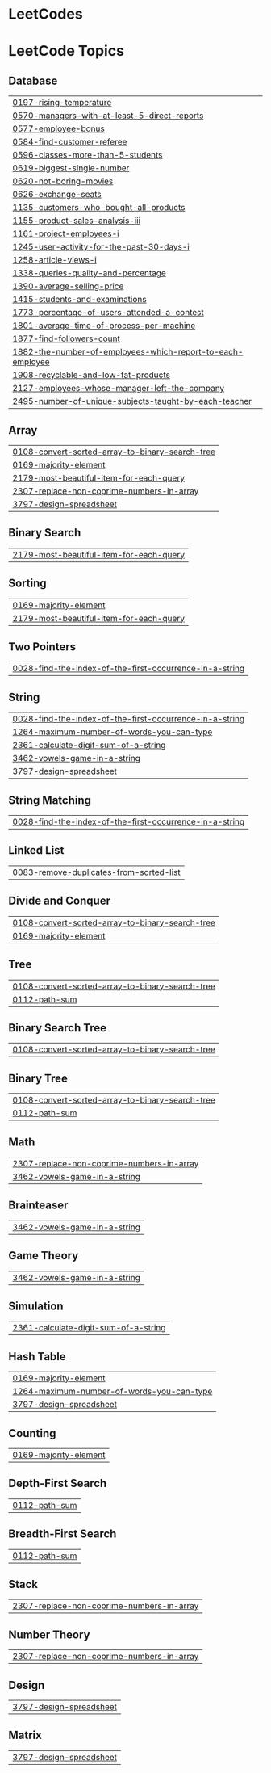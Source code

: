 # LeetCodes
<!---LeetCode Topics Start-->
# LeetCode Topics
## Database
|  |
| ------- |
| [0197-rising-temperature](https://github.com/JackieNeoCEG/LeetCodes/tree/master/0197-rising-temperature) |
| [0570-managers-with-at-least-5-direct-reports](https://github.com/JackieNeoCEG/LeetCodes/tree/master/0570-managers-with-at-least-5-direct-reports) |
| [0577-employee-bonus](https://github.com/JackieNeoCEG/LeetCodes/tree/master/0577-employee-bonus) |
| [0584-find-customer-referee](https://github.com/JackieNeoCEG/LeetCodes/tree/master/0584-find-customer-referee) |
| [0596-classes-more-than-5-students](https://github.com/JackieNeoCEG/LeetCodes/tree/master/0596-classes-more-than-5-students) |
| [0619-biggest-single-number](https://github.com/JackieNeoCEG/LeetCodes/tree/master/0619-biggest-single-number) |
| [0620-not-boring-movies](https://github.com/JackieNeoCEG/LeetCodes/tree/master/0620-not-boring-movies) |
| [0626-exchange-seats](https://github.com/JackieNeoCEG/LeetCodes/tree/master/0626-exchange-seats) |
| [1135-customers-who-bought-all-products](https://github.com/JackieNeoCEG/LeetCodes/tree/master/1135-customers-who-bought-all-products) |
| [1155-product-sales-analysis-iii](https://github.com/JackieNeoCEG/LeetCodes/tree/master/1155-product-sales-analysis-iii) |
| [1161-project-employees-i](https://github.com/JackieNeoCEG/LeetCodes/tree/master/1161-project-employees-i) |
| [1245-user-activity-for-the-past-30-days-i](https://github.com/JackieNeoCEG/LeetCodes/tree/master/1245-user-activity-for-the-past-30-days-i) |
| [1258-article-views-i](https://github.com/JackieNeoCEG/LeetCodes/tree/master/1258-article-views-i) |
| [1338-queries-quality-and-percentage](https://github.com/JackieNeoCEG/LeetCodes/tree/master/1338-queries-quality-and-percentage) |
| [1390-average-selling-price](https://github.com/JackieNeoCEG/LeetCodes/tree/master/1390-average-selling-price) |
| [1415-students-and-examinations](https://github.com/JackieNeoCEG/LeetCodes/tree/master/1415-students-and-examinations) |
| [1773-percentage-of-users-attended-a-contest](https://github.com/JackieNeoCEG/LeetCodes/tree/master/1773-percentage-of-users-attended-a-contest) |
| [1801-average-time-of-process-per-machine](https://github.com/JackieNeoCEG/LeetCodes/tree/master/1801-average-time-of-process-per-machine) |
| [1877-find-followers-count](https://github.com/JackieNeoCEG/LeetCodes/tree/master/1877-find-followers-count) |
| [1882-the-number-of-employees-which-report-to-each-employee](https://github.com/JackieNeoCEG/LeetCodes/tree/master/1882-the-number-of-employees-which-report-to-each-employee) |
| [1908-recyclable-and-low-fat-products](https://github.com/JackieNeoCEG/LeetCodes/tree/master/1908-recyclable-and-low-fat-products) |
| [2127-employees-whose-manager-left-the-company](https://github.com/JackieNeoCEG/LeetCodes/tree/master/2127-employees-whose-manager-left-the-company) |
| [2495-number-of-unique-subjects-taught-by-each-teacher](https://github.com/JackieNeoCEG/LeetCodes/tree/master/2495-number-of-unique-subjects-taught-by-each-teacher) |
## Array
|  |
| ------- |
| [0108-convert-sorted-array-to-binary-search-tree](https://github.com/JackieNeoCEG/LeetCodes/tree/master/0108-convert-sorted-array-to-binary-search-tree) |
| [0169-majority-element](https://github.com/JackieNeoCEG/LeetCodes/tree/master/0169-majority-element) |
| [2179-most-beautiful-item-for-each-query](https://github.com/JackieNeoCEG/LeetCodes/tree/master/2179-most-beautiful-item-for-each-query) |
| [2307-replace-non-coprime-numbers-in-array](https://github.com/JackieNeoCEG/LeetCodes/tree/master/2307-replace-non-coprime-numbers-in-array) |
| [3797-design-spreadsheet](https://github.com/JackieNeoCEG/LeetCodes/tree/master/3797-design-spreadsheet) |
## Binary Search
|  |
| ------- |
| [2179-most-beautiful-item-for-each-query](https://github.com/JackieNeoCEG/LeetCodes/tree/master/2179-most-beautiful-item-for-each-query) |
## Sorting
|  |
| ------- |
| [0169-majority-element](https://github.com/JackieNeoCEG/LeetCodes/tree/master/0169-majority-element) |
| [2179-most-beautiful-item-for-each-query](https://github.com/JackieNeoCEG/LeetCodes/tree/master/2179-most-beautiful-item-for-each-query) |
## Two Pointers
|  |
| ------- |
| [0028-find-the-index-of-the-first-occurrence-in-a-string](https://github.com/JackieNeoCEG/LeetCodes/tree/master/0028-find-the-index-of-the-first-occurrence-in-a-string) |
## String
|  |
| ------- |
| [0028-find-the-index-of-the-first-occurrence-in-a-string](https://github.com/JackieNeoCEG/LeetCodes/tree/master/0028-find-the-index-of-the-first-occurrence-in-a-string) |
| [1264-maximum-number-of-words-you-can-type](https://github.com/JackieNeoCEG/LeetCodes/tree/master/1264-maximum-number-of-words-you-can-type) |
| [2361-calculate-digit-sum-of-a-string](https://github.com/JackieNeoCEG/LeetCodes/tree/master/2361-calculate-digit-sum-of-a-string) |
| [3462-vowels-game-in-a-string](https://github.com/JackieNeoCEG/LeetCodes/tree/master/3462-vowels-game-in-a-string) |
| [3797-design-spreadsheet](https://github.com/JackieNeoCEG/LeetCodes/tree/master/3797-design-spreadsheet) |
## String Matching
|  |
| ------- |
| [0028-find-the-index-of-the-first-occurrence-in-a-string](https://github.com/JackieNeoCEG/LeetCodes/tree/master/0028-find-the-index-of-the-first-occurrence-in-a-string) |
## Linked List
|  |
| ------- |
| [0083-remove-duplicates-from-sorted-list](https://github.com/JackieNeoCEG/LeetCodes/tree/master/0083-remove-duplicates-from-sorted-list) |
## Divide and Conquer
|  |
| ------- |
| [0108-convert-sorted-array-to-binary-search-tree](https://github.com/JackieNeoCEG/LeetCodes/tree/master/0108-convert-sorted-array-to-binary-search-tree) |
| [0169-majority-element](https://github.com/JackieNeoCEG/LeetCodes/tree/master/0169-majority-element) |
## Tree
|  |
| ------- |
| [0108-convert-sorted-array-to-binary-search-tree](https://github.com/JackieNeoCEG/LeetCodes/tree/master/0108-convert-sorted-array-to-binary-search-tree) |
| [0112-path-sum](https://github.com/JackieNeoCEG/LeetCodes/tree/master/0112-path-sum) |
## Binary Search Tree
|  |
| ------- |
| [0108-convert-sorted-array-to-binary-search-tree](https://github.com/JackieNeoCEG/LeetCodes/tree/master/0108-convert-sorted-array-to-binary-search-tree) |
## Binary Tree
|  |
| ------- |
| [0108-convert-sorted-array-to-binary-search-tree](https://github.com/JackieNeoCEG/LeetCodes/tree/master/0108-convert-sorted-array-to-binary-search-tree) |
| [0112-path-sum](https://github.com/JackieNeoCEG/LeetCodes/tree/master/0112-path-sum) |
## Math
|  |
| ------- |
| [2307-replace-non-coprime-numbers-in-array](https://github.com/JackieNeoCEG/LeetCodes/tree/master/2307-replace-non-coprime-numbers-in-array) |
| [3462-vowels-game-in-a-string](https://github.com/JackieNeoCEG/LeetCodes/tree/master/3462-vowels-game-in-a-string) |
## Brainteaser
|  |
| ------- |
| [3462-vowels-game-in-a-string](https://github.com/JackieNeoCEG/LeetCodes/tree/master/3462-vowels-game-in-a-string) |
## Game Theory
|  |
| ------- |
| [3462-vowels-game-in-a-string](https://github.com/JackieNeoCEG/LeetCodes/tree/master/3462-vowels-game-in-a-string) |
## Simulation
|  |
| ------- |
| [2361-calculate-digit-sum-of-a-string](https://github.com/JackieNeoCEG/LeetCodes/tree/master/2361-calculate-digit-sum-of-a-string) |
## Hash Table
|  |
| ------- |
| [0169-majority-element](https://github.com/JackieNeoCEG/LeetCodes/tree/master/0169-majority-element) |
| [1264-maximum-number-of-words-you-can-type](https://github.com/JackieNeoCEG/LeetCodes/tree/master/1264-maximum-number-of-words-you-can-type) |
| [3797-design-spreadsheet](https://github.com/JackieNeoCEG/LeetCodes/tree/master/3797-design-spreadsheet) |
## Counting
|  |
| ------- |
| [0169-majority-element](https://github.com/JackieNeoCEG/LeetCodes/tree/master/0169-majority-element) |
## Depth-First Search
|  |
| ------- |
| [0112-path-sum](https://github.com/JackieNeoCEG/LeetCodes/tree/master/0112-path-sum) |
## Breadth-First Search
|  |
| ------- |
| [0112-path-sum](https://github.com/JackieNeoCEG/LeetCodes/tree/master/0112-path-sum) |
## Stack
|  |
| ------- |
| [2307-replace-non-coprime-numbers-in-array](https://github.com/JackieNeoCEG/LeetCodes/tree/master/2307-replace-non-coprime-numbers-in-array) |
## Number Theory
|  |
| ------- |
| [2307-replace-non-coprime-numbers-in-array](https://github.com/JackieNeoCEG/LeetCodes/tree/master/2307-replace-non-coprime-numbers-in-array) |
## Design
|  |
| ------- |
| [3797-design-spreadsheet](https://github.com/JackieNeoCEG/LeetCodes/tree/master/3797-design-spreadsheet) |
## Matrix
|  |
| ------- |
| [3797-design-spreadsheet](https://github.com/JackieNeoCEG/LeetCodes/tree/master/3797-design-spreadsheet) |
<!---LeetCode Topics End-->
